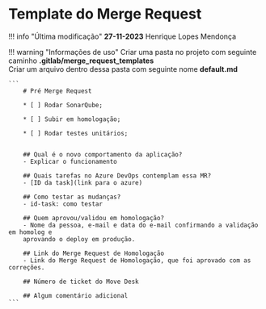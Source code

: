 # Template do Merge Request

!!! info "Última modificação"
    **27-11-2023**   Henrique Lopes Mendonça

!!! warning "Informações de uso"
    Criar uma pasta no projeto com seguinte caminho **.gitlab/merge_request_templates**   
    Criar um arquivo dentro dessa pasta com seguinte nome **default.md**

    ```
        # Pré Merge Request

        * [ ] Rodar SonarQube;

        * [ ] Subir em homologação;

        * [ ] Rodar testes unitários;


        ## Qual é o novo comportamento da aplicação?
        - Explicar o funcionamento

        ## Quais tarefas no Azure DevOps contemplam essa MR?
        - [ID da task](link para o azure)

        ## Como testar as mudanças?
        - id-task: como testar

        ## Quem aprovou/validou em homologação?
        - Nome da pessoa, e-mail e data do e-mail confirmando a validação em homolog e 
        aprovando o deploy em produção.

        ## Link do Merge Request de Homologação
        - Link do Merge Request de Homologação, que foi aprovado com as correções.

        ## Número de ticket do Move Desk

        ## Algum comentário adicional
    ``` 
